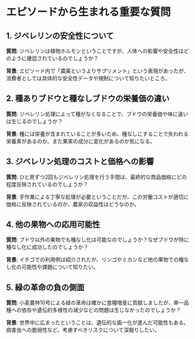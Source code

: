 # エピソードから生まれる重要な質問

## 1. ジベレリンの安全性について
**質問**: ジベレリンは植物ホルモンということですが、人体への影響や安全性はどのように確認されているのでしょうか？

**背景**: エピソード内で「農薬というよりサプリメント」という表現があったが、消費者としては具体的な安全性データや規制について知りたいところ。

## 2. 種ありブドウと種なしブドウの栄養価の違い
**質問**: ジベレリン処理によって種がなくなることで、ブドウの栄養価や味に違いは生じるのでしょうか？

**背景**: 種には栄養が含まれていることが多いため、種なしにすることで失われる栄養素があるのか、また果実の成分に変化があるのか気になる。

## 3. ジベレリン処理のコストと価格への影響
**質問**: ひと房ずつ2回もジベレリン処理を行う手間は、最終的な商品価格にどの程度反映されているのでしょうか？

**背景**: 手作業による丁寧な処理が必要ということだが、この労働コストが適切に価格に反映されているのか、農家の収益性はどうなのか。

## 4. 他の果物への応用可能性
**質問**: ブドウ以外の果物でも種なし化は可能なのでしょうか？なぜブドウが特に種なし化に成功したのでしょうか？

**背景**: イチゴでの利用例は紹介されたが、リンゴやミカンなど他の果物での種なし化の可能性や課題について知りたい。

## 5. 緑の革命の負の側面
**質問**: 小麦農林10号による緑の革命は確かに食糧増産に貢献しましたが、単一品種への依存や遺伝的多様性の減少などの問題は生じなかったのでしょうか？

**背景**: 世界中に広まったということは、遺伝的な画一化が進んだ可能性もある。病害虫への脆弱性など、考慮すべきリスクについて深掘りしたい。